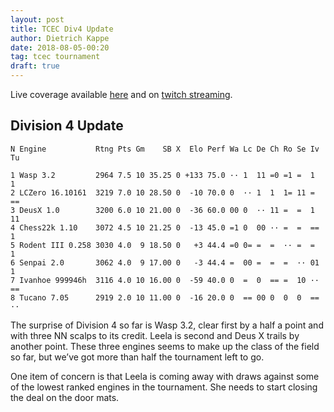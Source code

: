 ```yaml
---
layout: post
title: TCEC Div4 Update
author: Dietrich Kappe
date: 2018-08-05-00:20
tag: tcec tournament
draft: true
---
```

Live coverage available [here](http://tcec.chessdom.com/season13/live.php) and on [twitch streaming]().

## Division 4 Update

```
N Engine           Rtng Pts Gm    SB X  Elo Perf Wa Lc De Ch Ro Se Iv Tu
 
1 Wasp 3.2         2964 7.5 10 35.25 0 +133 75.0 ·· 1  11 =0 =1 =  1  1 
2 LCZero 16.10161  3219 7.0 10 28.50 0  -10 70.0 0  ·· 1  1  1= 11 =  ==
3 DeusX 1.0        3200 6.0 10 21.00 0  -36 60.0 00 0  ·· 11 =  =  1  11
4 Chess22k 1.10    3072 4.5 10 21.25 0  -13 45.0 =1 0  00 ·· =  =  == 1 
5 Rodent III 0.258 3030 4.0  9 18.50 0   +3 44.4 =0 0= =  =  ·· =  =  1 
6 Senpai 2.0       3062 4.0  9 17.00 0   -3 44.4 =  00 =  =  =  ·· 01 1 
7 Ivanhoe 999946h  3116 4.0 10 16.00 0  -59 40.0 0  =  0  == =  10 ·· ==
8 Tucano 7.05      2919 2.0 10 11.00 0  -16 20.0 0  == 00 0  0  0  == ··
```

The surprise of Division 4 so far is Wasp 3.2, clear first by a half a point and with three NN scalps
to its credit. Leela is second and Deus X trails by another point. These three engines seems to make up the class of the field so far, but we’ve got more than half the tournament left to go.

One item of concern is that Leela is coming away with draws against some of the lowest ranked engines in the tournament. She needs to start closing the deal on the door mats.
